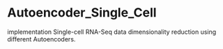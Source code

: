 # Autoencoder_Single_Cell
implementation Single-cell RNA-Seq data dimensionality reduction using different Autoencoders.
